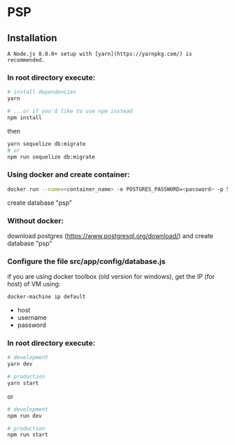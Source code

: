 # PSP

## Installation

```
A Node.js 8.0.0+ setup with [yarn](https://yarnpkg.com/) is recommended.
```

### In root directory execute:

```bash
# install dependencies
yarn

# ...or if you'd like to use npm instead
npm install

```

then

```bash
yarn sequelize db:migrate
# or
npm run sequelize db:migrate
```

### Using docker and create container:

```bash
docker run --name=<container_name> -e POSTGRES_PASSWORD=<password> -p 5432:5432 postgres
```

create database "psp"

### Without docker:

download postgres (https://www.postgresql.org/download/) and create database "psp"

### Configure the file src/app/config/database.js

if you are using docker toolbox (old version for windows), get the IP (for host) of VM using:

```bash
docker-machine ip default
```

- host
- username
- password

### In root directory execute:

```bash
# development
yarn dev

# production
yarn start

```

or

```bash
# development
npm run dev

# production
npm run start

```
